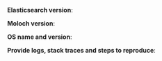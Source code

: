 <!--
For support questions the IRC channel "#moloch-fpc" on freenode or 
the google group https://groups.google.com/forum/#!forum/moloch-fpc may be faster/easier.
-->

<!-- For bugs or support questions please provide -->
**Elasticsearch version**:

**Moloch version**:

**OS name and version**:

**Provide logs, stack traces and steps to reproduce**:

<!-- For feature requests, please remove the above bug report block and describe the feature -->

